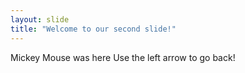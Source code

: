 ```yaml
---
layout: slide
title: "Welcome to our second slide!"
---
```

Mickey Mouse was here
Use the left arrow to go back!
